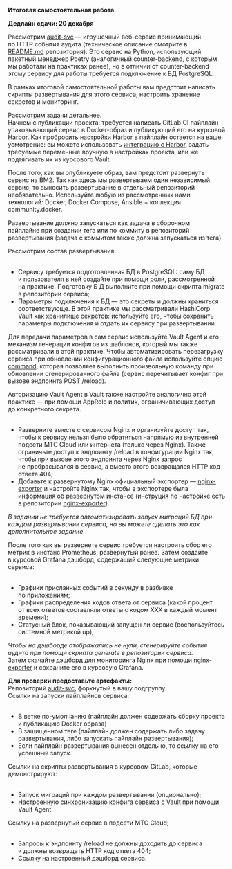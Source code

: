 **Итоговая самостоятельная работа**

**Дедлайн сдачи: 20 декабря**  
  
Рассмотрим [audit-svc](https://git.devops-teta.ru/materials/final/audit-svc) — игрушечный веб-сервис принимающий по HTTP события аудита (техническое описание смотрите в [README.md](http://readme.md/) репозитория). Это сервис на Python, использующий пакетный менеджер Poetry (аналогичный counter-backend, с которым мы работали на практиках ранее), но в отличии от counter-backend этому сервису для работы требуется подключение к БД PostgreSQL.  
  
В рамках итоговой самостоятельной работы вам предстоит написать скрипты развертывания для этого сервиса, настроить хранение секретов и мониторинг.  
  
Рассмотрим задачи детальнее.  
Начнем с публикации проекта: требуется написать GitLab CI пайплайн упаковывающий сервис в Docker-образ и публикующий его на курсовой Harbor. Как пробросить настройки Harbor в пайплайн остается на ваше усмотрение: вы можете использовать [интеграцию с Harbor](https://docs.gitlab.com/ee/user/project/integrations/harbor.html), задать требуемые переменные вручную в настройках проекта, или же подтягивать их из курсового Vault.  
  
После того, как вы опубликуете образ, вам предстоит развернуть сервис на ВМ2. Так как здесь мы развертываем один независимый сервис, то выносить развертывание в отдельный репозиторий необязательно. Используйте любую из рассмотренных нами технологий: Docker, Docker Compose, Ansible + коллекция community.docker.  
  
Развертывание должно запускаться как задача в сборочном пайплайне при создании тега или по коммиту в репозиторий развертывания (задача с коммитом также должна запускаться из тега).  
  
Рассмотрим состав развертывания:  
 

*   Сервису требуется подготовленная БД в PostgreSQL: саму БД и пользователя в ней создайте при помощи роли, рассмотренной на практике. Подготовку Б Д выполните при помощи скрипта migrate в репозитории сервиса;
*   Параметры подключения к БД — это секреты и должны храниться соответствующе. В этой практике мы рассматривали HashiCorp Vault как хранилище секретов: используйте его, чтобы сохранить параметры подключения и отдать их сервису при развертывании.

  
Для передачи параметров в сам сервис используйте Vault Agent и его механизм генерации конфигов из шаблонов, который мы также рассматривали в этой практике. Чтобы автоматизировать перезагрузку сервиса при обновлении конфигурационного файла используйте опцию [command](https://developer.hashicorp.com/vault/docs/agent-and-proxy/agent/template#command), которая позволяет выполнить произвольную команду при обновлении сгенерированного файла (сервис перечитывает конфиг при вызове эндпоинта POST /reload).  
  
Авторизацию Vault Agent в Vault также настройте аналогично этой практике — при помощи AppRole и политик, ограничивающих доступ до конкретного секрета.  
 

*   Разверните вместе с сервисом Nginx и организуйте доступ так, чтобы к сервису нельзя было обратиться напрямую из внутренней подсети МТС Cloud или интернета (только через Nginx). Также ограничьте доступ к эндпоинту /reload в конфигурации Nginx так, чтобы при вызове этого эндпоинта через Nginx запрос не пробрасывался в сервис, а вместо этого возвращался HTTP код ответа 404;
*   Добавьте к развернутому Nginx официальный экспортер — [nginx-exporter](https://github.com/nginxinc/nginx-prometheus-exporter) и настройте Nginx так, чтобы в экспортере была информация об развернутом инстансе (инструция по настройке есть в репозитории [nginx-exporter](https://github.com/nginxinc/nginx-prometheus-exporter)).

  
_В задании не требуется автоматизировать запуск миграций БД при каждом развертывании сервиса, но вы можете сделать это как дополнительное задание._  
  
После того как вы развернете сервис требуется настроить сбор его метрик в инстанс Prometheus, развернутый ранее. Затем создайте в курсовой Grafana дэшборд, содержащий следующие метрики сервиса:  
 

*   Графики присланных событий в секунду в разбивке по приложениям;
*   Графики распределения кодов ответа от сервиса (какой процент от всех ответов составляли ответы с кодом XXX в каждый момент времени);
*   Статусный блок, показывающий запущен ли сервис (воспользуйтесь системной метрикой up);

_Чтобы на дэшборде отображались не нули, сгенерируйте события аудита при помощи скрипта generate в репозитории сервиса._  
Затем скачайте дэшборд для мониторинга Nginx при помощи [nginx-exporter](https://github.com/nginxinc/nginx-prometheus-exporter) и сохраните его в курсовую Grafana.  
  
**Для проверки предоставьте артефакты:**  
Репозиторий [audit-svc](https://git.devops-teta.ru/materials/final/audit-svc), форкнутый в вашу подгруппу.  
Ссылки на запуски пайплайнов сервиса:  
 

*   В ветке по-умолчанию (пайплайн должен содержать сборку проекта и публикацию Docker образа)
*   В защищенном теге (пайплайн должен содержать либо задачу развертывания, либо запускать пайплайн развертывания);
*   Если пайплайн развертывания вынесен отдельно, то ссылку на его успешный запуск.

Ссылки на скрипты развертывания в курсовом GitLab, которые демонстрируют:  
 

*   Запуск миграций при каждом развертывании (опционально);
*   Настроенную синхронизацию конфига сервиса с Vault при помощи Vault Agent.

Ссылку на развернутый сервис в подсети МТС Cloud;  
 

*   Запросы к эндпоинту /reload не должны доходить до сервиса и должны возвращать HTTP код ответа 404;
*   Ссылку на настроенный дэшборд сервиса.